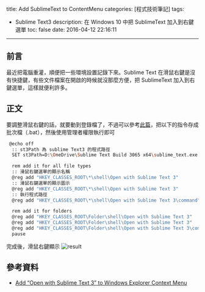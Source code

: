 title: Add SublimeText to ContentMenu
categories: [程式技術筆記]
tags:
  - Sublime Text3
description: 在 Windows 10 中把 SublimeText 加入到右鍵選單
toc: false
date: 2016-04-12 22:16:11
---

## 前言
最近把電腦重灌，順便把一些環境設置記錄下來。Sublime Text 在滑鼠右鍵是沒有快捷鍵，有些文件檔案在開啟的時候就沒那麼方便，把 SublimeText 加入到右鍵選單，這樣就便利許多。

## 正文
要調整滑鼠右鍵的話，就要動到登錄檔了，不過可以參考[此篇][1]，把以下的指令存成批次檔（.bat），然後使用管理者權限執行即可

``` bash
 @echo off
  :: st3Path 為 sublime Text3 的程式路徑
  SET st3Path=D:\OneDrive\Sublime Text Build 3065 x64\sublime_text.exe

  rem add it for all file types
  :: 滑鼠右鍵選單的顯示名稱
  @reg add "HKEY_CLASSES_ROOT\*\shell\Open with Sublime Text 3"         /t REG_SZ /v "" /d "Open with Sublime Text 3"   /f
  :: 滑鼠右鍵選單的顯示圖示  
  @reg add "HKEY_CLASSES_ROOT\*\shell\Open with Sublime Text 3"         /t REG_EXPAND_SZ /v "Icon" /d "%st3Path%,0" /f
  :: 執行程式路徑
  @reg add "HKEY_CLASSES_ROOT\*\shell\Open with Sublime Text 3\command" /t REG_SZ /v "" /d "%st3Path% \"%%1\"" /f

  rem add it for folders
  @reg add "HKEY_CLASSES_ROOT\Folder\shell\Open with Sublime Text 3"         /t REG_SZ /v "" /d "Open with Sublime Text 3"   /f
  @reg add "HKEY_CLASSES_ROOT\Folder\shell\Open with Sublime Text 3"         /t REG_EXPAND_SZ /v "Icon" /d "%st3Path%,0" /f
  @reg add "HKEY_CLASSES_ROOT\Folder\shell\Open with Sublime Text 3\command" /t REG_SZ /v "" /d "%st3Path% \"%%1\"" /f
  pause
```

完成後，滑鼠右鍵顯示
![result](https://lh3.googleusercontent.com/P1lUUl64jplXbDxkKZggx9cCHuKmNvcd5Gahp4vAqIwfIFcdE4Ro2OAY2-aaSGjWJB6gkY7Z27A6hqfZ-n4aqJAll9Q23Vo2WHvvzSsoNSm08hRVaGUVSOzjyZlUWPGQSsV8ZXLtbxI0MzRimpjFqnd7HXfLDksCrsUrjMTVfH9osYF1VFuSxfCdD_PCB2NJg7xeeJUPrI7lS2kl4YP75Ep9egTZhJkxPaGnOvQ0Z3MPGGrUWkRsHnJyxSNJwbC1ERDHJBjn1E23cpRO5k9ktttqOHtIycPj1sloJZxHRlyRCYCeA03ppIfP5YfboPElgZG3Xyb4OX4Si74j83zO-TsaXI3KlA5xvCPCEP3naJ_N-nlA01WnBxpOSRsta8M_PjFPq9MfYI-oV0T6PSFjXZQi8fEtq8HyOJEbxD2X41sUc7Wh6DNHmVkJmmPDEjKh8vcmXe3mNk6NAUUEjdP7st2XETU9qTOE51nmka7pkx3lqXTHvkyfNSBHYCn-gvgUlnHczRWAh-NB6Vch8-GRwYNgkMWbP8bcbI05EJmIOFK1FczZwfc5chFMBQkHYsikSH22K6E-BOGDQXWtMQwjT-ayXaDSd2CfsSQtk-q6vPznX2-IGLmDJiG3vF5I_xQlgZzJMBlUqawWvGfJL24e2AjoQepnWmKhD2nJ-7bYEw=w329-h202-no)

## 參考資料
- [Add “Open with Sublime Text 3” to Windows Explorer Context Menu][1]

[1]: http://wordpress-corner.com/add-open-sublime-text-3-windows-explorer-context-menu/